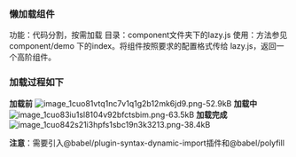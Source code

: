 ### 懒加载组件
功能：代码分割，按需加载
目录：component文件夹下的lazy.js
使用：方法参见 component/demo 下的index。将组件按照要求的配置格式传给 lazy.js，返回一个高阶组件。

### 加载过程如下
**加载前**
![image_1cuo81vtq1nc7v1q1g2b12mk6jd9.png-52.9kB](http://static.zybuluo.com/only-twj520Q/os7po7i0awhh7qtbpn0uoojr/image_1cuo81vtq1nc7v1q1g2b12mk6jd9.png)
**加载中**
![image_1cuo83iu1sl8104v92bfctsbim.png-63.5kB](http://static.zybuluo.com/only-twj520Q/y4hrugbc2t66kidqv8pj0uj9/image_1cuo83iu1sl8104v92bfctsbim.png)
**加载完成**
![image_1cuo842s21i3hpfs1sbc19n3k3213.png-38.4kB](http://static.zybuluo.com/only-twj520Q/ayklmrn9uewwl4nn3wwys2z0/image_1cuo842s21i3hpfs1sbc19n3k3213.png)

**注意**：需要引入@babel/plugin-syntax-dynamic-import插件和@babel/polyfill
